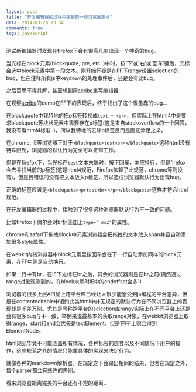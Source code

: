 ```yaml
---
layout: post
title: "开发编辑器的过程中遇到的一些浏览器差异"
data: 2014-03-28 23:34
comments: true
tags: javascript
---
```


测试新编辑器时发现在firefox下会有很高几率出现一个神奇的bug。

当光标在block元素(blockquote, pre, etc..)中时，按‘下’或‘右’或‘回车’键后，光标会选中block元素中第一段文本。刚开始怀疑是在FF下rangy设置selection的bug，但在注释所有js中keydown的处理事件后，还是会有此bug。

之后百思不得其解，甚至想到用[scribe][scribe]重写编辑器...

在观察[scribe][scribe]的demo在FF下的表现后，终于找出了这个很愚蠢的bug...

在blockquote中我特地的把p标签转换成`text + <br>`，但实际上在html4中是要求blockquote等块状元素中需要存在p标签(这是来自stackoverflow的一个回答，我没有看html4标准..)，所以我特地的去除p标签反而是画蛇添足之举。

在chrome, IE等浏览器下对于`<blockquote>test<br></blockquote>`这种html没有特殊限制，浏览器的默认行为完全可以正常工作。

但是在firefox下，当光标在`test`文本末端时，按下回车，本应换行，但是firefox会去寻找当前的p标签(这是html4规范，Firefox依赖了此规范，chrome等则没有)，但是我错误的没有把文本放入p标签，所以造成浏览器默认行为出现bug。

正确的标签应该是`<blockquote><p>test<br></p></blockquote>`这样才符合html规范。

在开发编辑器的过程中，接触到了很多这种浏览器默认行为不一致的问题。

比如firefox下偶尔会对br标签加上`type="_moz"`的属性。

chrome和safari下拖拽block中元素浏览器会把拖拽的文本放入span并且自动添加很多style属性。

在webkit内核浏览器中block元素里按回车会在下一行自动添加同样的block元素，在FF中则是自动换行。

如果一行中有br，在IE下光标在br之后，其余的浏览器则是在br之前(偶然通过range对象观测到的，在block末尾时IE中的endoffset会多1)

浏览器的很多上层API加上跨平台库已经让人很少能感受到js编程的平台差异，但是在contenteditable中诸如此类html中并无规定的默认行为在不同浏览器上的表现却是千差万别。尤其是号称跨平台的selection库rangy实际上在不同平台上还是会有很多bug与不一致，举例来说最基本的获取range对象，在webkit浏览器上取得range，start和end会优先是textElement，但是在FF上则会得到ElementNode。

html规范毕竟不可能涵盖所有情况，各种标签的嵌套以及不同情况下用户的操作，这些规范之外的情况只能靠具体的实现来决定行为。

就像各种的markdown解析器，在规定之下会输出相同的结果，但若在规定之外，每个parser都会有些许的差别。

看来浏览器距离完美的平台还有不短的距离..

[scribe]: https://github.com/guardian/scribe
